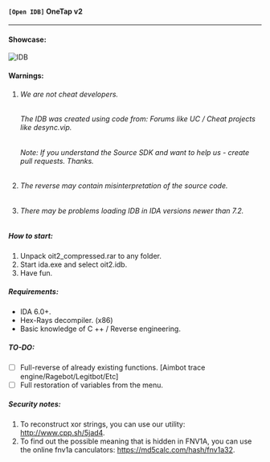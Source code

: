 #### ``` [Open IDB] ``` OneTap v2
___

#### Showcase:

![IDB](https://i.imgur.com/TYWdt4Y.jpg)

#### Warnings:


  1. ###### We are not cheat developers. 
     ######  The IDB was created using code from: Forums like UC / Cheat projects like desync.vip.
     ###### Note: If you understand the Source SDK and want to help us - create pull requests. Thanks.
  2. ###### The reverse may contain misinterpretation of the source code.
  3. ###### There may be problems loading IDB in IDA versions newer than 7.2.

####
####
##### How to start:
 
  1. Unpack oit2_compressed.rar to any folder.
  2. Start ida.exe and select oit2.idb.
  3. Have fun.

####
##### Requirements:
 - IDA 6.0+.
 - Hex-Rays decompiler. (x86)
 - Basic knowledge of C ++ / Reverse engineering.

####
##### TO-DO:
 - [ ] Full-reverse of already existing functions. [Aimbot trace engine/Ragebot/Legitbot/Etc]
 - [ ] Full restoration of variables from the menu.

####
##### Security notes:

   1. To reconstruct xor strings, you can use our utility: http://www.cpp.sh/5jad4.
   2. To find out the possible meaning that is hidden in FNV1A, you can use the online fnv1a canculators: https://md5calc.com/hash/fnv1a32.

